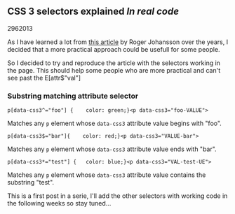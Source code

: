 <article><h1>CSS 3 selectors explained  <em>In real code</em></h1><time><span class="day">29</span><span class="month">6</span><span class="year">2013</span></time><p>As I have learned a lot from <a href="http://www.456bereastreet.com/archive/200601/css_3_selectors_explained/">this article</a> by Roger Johansson over the years, I decided that a more practical approach could be usefull for some people.</p><p>So I decided to try and reproduce the article with the selectors working in the page. This should help some people who are more practical and can't see past the E[attr$"val"]</p><h3>Substring matching attribute selector</h3><pre><code>p[data-css3^="foo"] {    color: green;}&#60;p data-css3="foo-VALUE"&#62;</pre></code><p data-css3="foo-VALUE">Matches any <code>p</code> element whose <code>data-css3</code> attribute value begins with "foo".</p><pre><code>p[data-css3$="bar"]{    color: red;}&#60;p data-css3="VALUE-bar"&#62;</pre></code><p data-css3="VALUE-bar">Matches any <code>p</code> element whose <code>data-css3</code> attribute value ends with "bar".</p><pre><code>p[data-css3*="test"] {	color: blue;}&#60;p data-css3="VAL-test-UE"&#62;</code></pre><p data-css3="VAL-test-UE">Matches any <code>p</code> element whose <code>data-css3</code> attribute value contains the substring "test".</p><p>This is a first post in a serie, I'll add the other selectors with working code in the following weeks so stay tuned...</p></article>